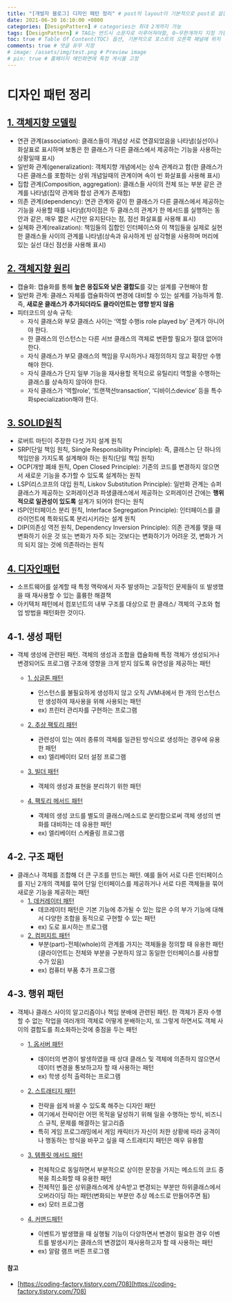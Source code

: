 ```yaml
---
title: "[개발자 블로그] 디자인 패턴 정리" # post의 layout이 기본적으로 post로 설정되어있어서 Front Matter에 따로 layout변수를 만들어 주지 않아도 됨
date: 2021-06-30 16:10:00 +0800
categories: [DesignPattern] # categories는 최대 2개까지 가능
tags: [DesignPattern] # TAG는 반드시 소문자로 이루어져야함, 0~무한개까지 지정 가능
toc: true # Table Of Content(TOC) 옵션, 기본적으로 포스트의 오른쪽 패널에 위치
comments: true # 댓글 유무 지정
# image: /assets/img/test.png # Preview image
# pin: true # 홈페이지 메인화면에 특정 게시물 고정
---
```


# 디자인 패턴 정리
## [1. 객체지향 모델링](https://jeonyoungho.github.io/posts/%EA%B0%9D%EC%B2%B4%EC%A7%80%ED%96%A5%EB%AA%A8%EB%8D%B8%EB%A7%81/)
- 연관 관계(association): 클래스들이 개념상 서로 연결되었음을 나타냄(실선이나 화살표로 표시하며 보통은 한 클래스가 다른 클래스에서 제공하는 기능을 사용하는 상황일때 표시)
- 일반화 관계(generalization): 객체지향 개념에서는 상속 관계라고 함(한 클래스가 다른 클래스를 포함하는 상위 개념일때의 관계이며 속이 빈 화살표를 사용해 표시)
- 집합 관계(Composition, aggregation): 클래스들 사이의 전체 또는 부분 같은 관계를 나타냄(집약 관계와 합성 관계가 존재함)
- 의존 관계(dependency): 연관 관계와 같이 한 클래스가 다른 클래스에서 제공하는 기능을 사용할 때를 나타냄(차이점은 두 클래스의 관계가 한 메서드를 실행하는 동안과 같은, 매우 짧은 시간만 유지된다는 점, 점선 화살표를 사용해 표시)
- 실체화 관계(realization): 책임들의 집합인 인터페이스와 이 책임들을 실제로 실현한 클래스들 사이의 관계를 나타냄(상속과 유사하게 빈 삼각형을 사용하며 머리에 있는 실선 대신 점선을 사용해 표시)

## [2. 객체지향 원리](https://jeonyoungho.github.io/posts/%EA%B0%9D%EC%B2%B4%EC%A7%80%ED%96%A5%EC%9B%90%EB%A6%AC/)
- 캡슐화: 캡슐화를 통해 <b>높은 응집도와 낮은 결합도</b>를 갖는 설계를 구현해야 함
- 일반화 관계: 클래스 자체를 캡슐화하여 변경에 대비할 수 있는 설계를 가능하게 함. 즉, <b>새로운 클래스가 추가되더라도 클라이언트는 영향 받지 않음</b>
- 피터코드의 상속 규칙: 
    - 자식 클래스와 부모 클래스 사이는 ‘역할 수행is role played by’ 관계가 아니어야 한다.
    - 한 클래스의 인스턴스는 다른 서브 클래스의 객체로 변환할 필요가 절대 없어야 한다.
    - 자식 클래스가 부모 클래스의 책임을 무시하거나 재정의하지 않고 확장만 수행해야 한다.
    - 자식 클래스가 단지 일부 기능을 재사용할 목적으로 유틸리티 역할을 수행하는 클래스를 상속하지 않아야 한다.
    - 자식 클래스가 ‘역할role’, ‘트랜잭션transaction’, ‘디바이스device’ 등을 특수화specialization해야 한다.

## [3. SOLID원칙](https://jeonyoungho.github.io/posts/SOLID%EC%9B%90%EC%B9%99/)
- 로버트 마틴이 주장한 다섯 가지 설계 원칙
- SRP(단일 책임 원칙, Siingle Responsibility Principle): 즉, 클래스는 단 하나의 책임만을 가지도록 설계해야 하는 원칙(단일 책임 원칙)
- OCP(개방 폐쇄 원칙, Open Closed Principle): 기존의 코드를 변경하지 않으면서 새로운 기능을 추가할 수 있도록 설계하는 원칙
- LSP(리스코프의 대입 원칙, Liskov Substitution Principle): 일반화 관계는 슈퍼 클래스가 제공하는 오퍼레이션과 파생클래스에서 제공하는 오퍼레이션 간에는 <b>행위적으로 일관성이 있도록</b> 설계가 되어야 한다는 원칙
- ISP(인터페이스 분리 원칙, Interface Segregation Principle): 인터페이스를 클라이언트에 특화되도록 분리시키라는 설계 원칙
- DIP(의존성 역전 원칙, Dependency Inversion Principle): 의존 관계를 맺을 때 변화하기 쉬운 것 또는 변화가 자주 되는 것보다는 변화하기가 어려운 것, 변화가 거의 되지 않는 것에 의존하라는 원칙

## [4. 디자인패턴](https://jeonyoungho.github.io/posts/%EB%94%94%EC%9E%90%EC%9D%B8%ED%8C%A8%ED%84%B4/)
- 소프트웨어를 설계할 때 특정 맥락에서 자주 발생하는 고질적인 문제들이 또 발생했을 때 재사용할 수 있는 훌륭한 해결책
- 아키텍처 패턴에서 컴포넌트의 내부 구조를 대상으로 한 클래스/ 객체의 구조와 협업 방법을 패턴화한 것이다.

## 4-1. 생성 패턴
- 객체 생성에 관련된 패턴. 객체의 생성과 조합을 캡슐화해 특정 객체가 생성되거나 변경되어도 프로그램 구조에 영향을 크게 받지 않도록 유연성을 제공하는 패턴
    - [1. 싱글톤 패턴](https://jeonyoungho.github.io/posts/%EC%8B%B1%EA%B8%80%ED%84%B4%ED%8C%A8%ED%84%B4/)
        - 인스턴스를 불필요하게 생성하지 않고 오직 JVM내에서 한 개의 인스턴스만 생성하여 재사용을 위해 사용되는 패턴
        - ex) 프린터 관리자를 구현하는 프로그램

    - [2. 추상 팩토리 패턴](https://jeonyoungho.github.io/posts/%EC%B6%94%EC%83%81%ED%8C%A9%ED%86%A0%EB%A6%AC%EB%A9%94%EC%84%9C%EB%93%9C%ED%8C%A8%ED%84%B4/)
        - 관련성이 있는 여러 종류의 객체를 일관된 방식으로 생성하는 경우에 유용한 패턴
        - ex) 엘리베이터 모터 설정 프로그램

    - [3. 빌더 패턴](https://jeonyoungho.github.io/posts/%EB%B9%8C%EB%8D%94%ED%8C%A8%ED%84%B4/)
        - 객체의 생성과 표현을 분리하기 위한 패턴

    - [4. 팩토리 메서드 패턴](https://jeonyoungho.github.io/posts/%ED%8C%A9%ED%86%A0%EB%A6%AC%EB%A9%94%EC%84%9C%EB%93%9C%ED%8C%A8%ED%84%B4/)
        - 객체의 생성 코드를 별도의 클래스/메소드로 분리함으로써 객체 생성의 변화를 대비하는 데 유용한 패턴
        - ex) 엘리베이터 스케쥴링 프로그램

## 4-2. 구조 패턴
- 클래스나 객체를 조합해 더 큰 구조를 만드는 패턴. 예를 들어 서로 다른 인터페이스를 지닌 2개의 객체를 묶어 단일 인터페이스를 제공하거나 서로 다른 객체들을 묶어 새로운 기능을 제공하는 패턴
    - [1. 데커레이터 패턴](https://jeonyoungho.github.io/posts/%EB%8D%B0%EC%BB%A4%EB%A0%88%EC%9D%B4%ED%84%B0%ED%8C%A8%ED%84%B4/)
        - 데코레이터 패턴은 기본 기능에 추가될 수 있는 많은 수의 부가 기능에 대해서 다양한 조합을 동적으로 구현할 수 있는 패턴
        - ex) 도로 표시하는 프로그램
    - [2. 컴퍼지트 패턴](https://jeonyoungho.github.io/posts/%EC%BB%B4%ED%8D%BC%EC%A7%80%ED%8A%B8%ED%8C%A8%ED%84%B4/)
        - 부분(part)-전체(whole)의 관계를 가지는 객체들을 정의할 때 유용한 패턴(클라이언트는 전체와 부분을 구분하지 않고 동일한 인터페이스를 사용할 수가 있음)
        - ex) 컴퓨터 부품 추가 프로그램

## 4-3. 행위 패턴
- 객체나 클래스 사이의 알고리즘이나 책임 분배에 관련된 패턴. 한 객체가 혼자 수행할 수 없는 작업을 여러개의 객체로 어떻게 분배하는지, 또 그렇게 하면서도 객체 사이의 결합도를 최소화하는것에 중점을 두는 패턴
    - [1. 옵서버 패턴](https://jeonyoungho.github.io/posts/%EC%98%B5%EC%84%9C%EB%B2%84%ED%8C%A8%ED%84%B4/)
        - 데이터의 변경이 발생하였을 때 상대 클래스 및 객체에 의존하지 않으면서 데이터 변경을 통보하고자 할 때 사용하는 패턴
        - ex) 학생 성적 출력하는 프로그램

    - [2. 스트래티지 패턴](https://jeonyoungho.github.io/posts/%EC%8A%A4%ED%8A%B8%EB%9E%98%ED%8B%B0%EC%A7%80%ED%8C%A8%ED%84%B4/)
        - 전략을 쉽게 바꿀 수 있도록 해주는 디자인 패턴
        - 여기에서 전략이란 어떤 목적을 달성하기 위해 일을 수행하는 방식, 비즈니스 규칙, 문제를 해결하는 알고리즘
        - 특히 게임 프로그래밍에서 게임 캐릭터가 자신이 처한 상황에 따라 공격이나 행동하는 방식을 바꾸고 싶을 때 스트래티지 패턴은 매우 유용함

    - [3. 템플릿 메서드 패턴](https://jeonyoungho.github.io/posts/%ED%85%9C%ED%94%8C%EB%A6%BF%EB%A9%94%EC%84%9C%EB%93%9C%ED%8C%A8%ED%84%B4/)
        - 전체적으로 동일하면서 부분적으로 상이한 문장을 가지는 메소드의 코드 중복을 최소화할 때 유용한 패턴
        - 전체적인 틀은 상위클래스에게 상속받고 변경되는 부분만 하위클래스에서 오버라이딩 하는 패턴(변화되는 부분만 추상 메소드로 만들어주면 됨)
        - ex) 모터 프로그램

    - [4. 커맨드패턴](https://jeonyoungho.github.io/posts/%EC%BB%A4%EB%A7%A8%EB%93%9C%ED%8C%A8%ED%84%B4/)
        - 이벤트가 발생했을 때 실행될 기능이 다양하면서 변경이 필요한 경우 이벤트를 발생시키는 클래스의 변경없이 재사용하고자 할 때 사용하는 패턴
        - ex) 알람 램프 버튼 프로그램

#### 참고
- [https://coding-factory.tistory.com/708](https://coding-factory.tistory.com/708)